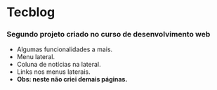 # Tecblog
### Segundo projeto criado no curso de desenvolvimento web

- Algumas funcionalidades a mais.
- Menu lateral.
- Coluna de notícias na lateral.
- Links nos menus laterais.
- **Obs: neste não criei demais páginas.**

